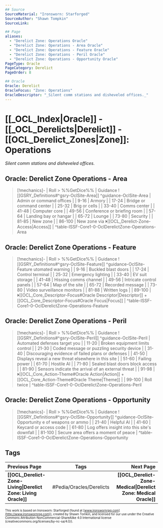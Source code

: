 ```yaml
---
## Source
SourceMaterial: "Ironsworn: Starforged"
SourceAuthor: "Shawn Tompkin"
SourceLink: 

## Page
aliases:
  - "Derelict Zone: Operations Oracle"
  - "Derelict Zone: Operations - Area Oracle"
  - "Derelict Zone: Operations - Feature Oracle"
  - "Derelict Zone: Operations - Peril Oracle"
  - "Derelict Zone: Operations - Opportunity Oracle"
PageType: Oracle
PageCategory: Derelict
PageOrder: 8

## Oracle
Oracle: Derelict
OracleFocus: "Zone: Operations"
OracleDescriptor: "_Silent comm stations and disheveled offices._"
---
```

# [[_OCL_Index|Oracle]] - [[_OCL_Derelicts|Derelict]] - [[OCL_Derelict_Zones|Zone]]: Operations
_Silent comm stations and disheveled offices._

## Oracle: Derelict Zone Operations - Area
> [!mechanics]- | Roll > %%GetDice%% | Guidance
> ![[GSRY_Definitions#^gsry-OclSite-Area]] ^guidance-OclSite-Area
[](GSRY_Definitions.md#^gsry-OclSite-Area)| Admin or command offices |
| 9-16 | Armory |
| 17-24 | Bridge or command center |
| 25-32 | Brig or cells |
| 33-40 | Comms center |
| 41-48 | Computer core |
| 49-56 | Conference or briefing room |
| 57-64 | Landing bay or hangar |
| 65-72 | Lounge |
| 73-80 | Security |
| 81-85 | New zone |
| 86-100 | New zone via ⏵[[OCL_Derelict-Zone-Access\|Access]] |
^table-ISSF-Core1-0-OclDerelictZone-Operations-Area

## Oracle: Derelict Zone Operations - Feature
> [!mechanics]- | Roll > %%GetDice%% | Guidance
> ![[GSRY_Definitions#^gsry-OclSite-Feature]] ^guidance-OclSite-Feature
[](GSRY_Definitions.md#^gsry-OclSite-Feature)utomated warning |
| 9-16 | Buckled blast doors |
| 17-24 | Control terminal |
| 25-32 | Emergency lighting |
| 33-40 | EV suit storage |
| 41-48 | Hissing comms channel |
| 49-56 | Intricate control panels |
| 57-64 | Map of the site |
| 65-72 | Recorded message |
| 73-80 | Video surveillance monitors |
| 81-88 | Written logs |
| 89-100 | ⏵[[OCL_Core_Descriptor-Focus#Oracle Descriptor\|Descriptor]] + [[OCL_Core_Descriptor-Focus#Oracle Focus\|Focus]] |
^table-ISSF-Core1-0-OclDerelictZone-Operations-Feature

## Oracle: Derelict Zone Operations - Peril
> [!mechanics]- | Roll > %%GetDice%% | Guidance
> ![[GSRY_Definitions#^gsry-OclSite-Peril]] ^guidance-OclSite-Peril
[](GSRY_Definitions.md#^gsry-OclSite-Peril)| Automated defenses target you |
| 11-20 | Broken equipment limits control |
| 21-30 | Coded message or puzzling security device |
| 31-40 | Discouraging evidence of failed plans or defenses |
| 41-50 | Displays reveal a new threat elsewhere in this site |
| 51-60 | Failing power |
| 61-70 | Hostile AI |
| 71-80 | Sealed blast doors block access |
| 81-90 | Sensors indicate the arrival of an external threat |
| 91-98 | ⏵[[OCL_Core_Action-Theme#Oracle Action\|Action]] + [[OCL_Core_Action-Theme#Oracle Theme\|Theme]] |
| 99-100 | Roll twice |
^table-ISSF-Core1-0-OclDerelictZone-Operations-Peril

## Oracle: Derelict Zone Operations - Opportunity
> [!mechanics]- | Roll > %%GetDice%% | Guidance
> ![[GSRY_Definitions#^gsry-OclSite-Opportunity]] ^guidance-OclSite-Opportunity
[](GSRY_Definitions.md#^gsry-OclSite-Opportunity)e of weapons or ammo |
| 21-40 | Helpful AI |
| 41-60 | Keycard or access code |
| 61-80 | Log offers insight into this site's downfall |
| 81-100 | Secure area offers a moment of peace |
^table-ISSF-Core1-0-OclDerelictZone-Operations-Opportunity

## Tags
| Previous Page | Tags | Next Page |
|:--- |:---:| ---:|
| **[[OCL_Derelict-Zone-Living\|Derelict Zone: Living Oracle]]** | #Pedia/Oracles/Derelicts | **[[OCL_Derelict-Zone-Medical\|Derelict Zone: Medical Oracle]]** |

<font size=-2>This work is based on Ironsworn: Starforged (found at [www.ironswornrpg.com](http://www.ironswornrpg.com)), created by Shawn Tomkin, and licensed for our use under the Creative Commons Attribution-NonCommercial-ShareAlike 4.0 International license  (creativecommons.org/licenses/by-nc-sa/4.0/).</font>